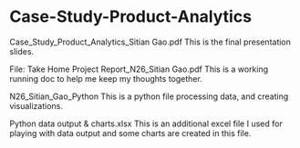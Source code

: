 # Case-Study-Product-Analytics

Case_Study_Product_Analytics_Sitian Gao.pdf
This is the final presentation slides.

File: Take Home Project Report_N26_Sitian Gao.pdf
This is a working running doc to help me keep my thoughts together.

N26_Sitian_Gao_Python
This is a python file processing data, and creating visualizations.

Python data output & charts.xlsx
This is an additional excel file I used for playing with data output and some charts are created in this file.
